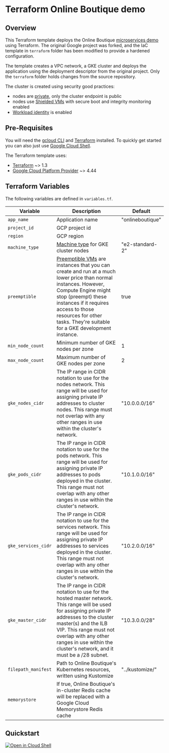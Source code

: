 # Terraform Online Boutique demo

## Overview

This Terraform template deploys the Online Boutique [microservices demo](https://github.com/GoogleCloudPlatform/microservices-demo) using Terraform. The original Google project was forked, and the IaC template in `terraform` folder has been modified to provide a hardened configuration.

The template creates a VPC network, a GKE cluster and deploys the application using the deployment descriptor from the original project. Only the `terraform` folder holds changes from the source repository.

The cluster is created using security good practices:

* nodes are [private](https://cloud.google.com/kubernetes-engine/docs/concepts/private-cluster-concept), only the cluster endpoint is public
* nodes use [Shielded VMs](https://cloud.google.com/kubernetes-engine/docs/how-to/shielded-gke-nodes) with secure boot and integrity monitoring enabled
* [Workload identity](https://cloud.google.com/kubernetes-engine/docs/how-to/workload-identity) is enabled

## Pre-Requisites

You will need the [gcloud CLI](https://cloud.google.com/sdk/gcloud) and [Terraform](https://learn.hashicorp.com/tutorials/terraform/install-cli) installed. To quickly get started you can also just use [Google Cloud Shell](https://shell.cloud.google.com).

The Terraform template uses:

* [Terraform](https://www.hashicorp.com/blog/announcing-hashicorp-terraform-1-0-general-availability) ~> 1.3
* [Google Cloud Platform Provider](https://registry.terraform.io/providers/hashicorp/google/latest/docs) ~> 4.44

## Terraform Variables

The following variables are defined in `variables.tf`.

| Variable | Description | Default |
|----------|-------------|---------|
| `app_name` | Application name | "onlineboutique" |
| `project_id` | GCP project id | |
| `region` | GCP region | |
| `machine_type` |  [Machine type](https://cloud.google.com/compute/docs/machine-types) for GKE cluster nodes | "e2-standard-2" |
| `preemptible` |  [Preemptible VMs](https://cloud.google.com/compute/docs/instances/preemptible) are instances that you can create and run at a much lower price than normal instances. However, Compute Engine might stop (preempt) these instances if it requires access to those resources for other tasks. They're suitable for a GKE development instance. | true |
| `min_node_count` | Minimum number of GKE nodes per zone | 1 |
| `max_node_count` | Maximum number of GKE nodes per zone | 2 |
| `gke_nodes_cidr` | The IP range in CIDR notation to use for the nodes network. This range will be used for assigning private IP addresses to cluster nodes. This range must not overlap with any other ranges in use within the cluster's network. | "10.0.0.0/16" |
| `gke_pods_cidr` | The IP range in CIDR notation to use for the pods network. This range will be used for assigning private IP addresses to pods deployed in the cluster. This range must not overlap with any other ranges in use within the cluster's network. | "10.1.0.0/16" |
| `gke_services_cidr` | The IP range in CIDR notation to use for the services network. This range will be used for assigning private IP addresses to services deployed in the cluster. This range must not overlap with any other ranges in use within the cluster's network. | "10.2.0.0/16" |
| `gke_master_cidr` | The IP range in CIDR notation to use for the hosted master network. This range will be used for assigning private IP addresses to the cluster master(s) and the ILB VIP. This range must not overlap with any other ranges in use within the cluster's network, and it must be a /28 subnet. | "10.3.0.0/28" |
| `filepath_manifest` | Path to Online Boutique's Kubernetes resources, written using Kustomize | "../kustomize/" |
| `memorystore` | If true, Online Boutique's in-cluster Redis cache will be replaced with a Google Cloud Memorystore Redis cache | |

## Quickstart

[![Open in Cloud Shell](https://gstatic.com/cloudssh/images/open-btn.svg)](https://ssh.cloud.google.com/cloudshell/editor?cloudshell_git_repo=https://github.com/compalmanel/microservices-demo&cloudshell_workspace=.&cloudshell_open_in_editor=terraform/terraform.tfvars&cloudshell_tutorial=terraform/tutorial.md)
